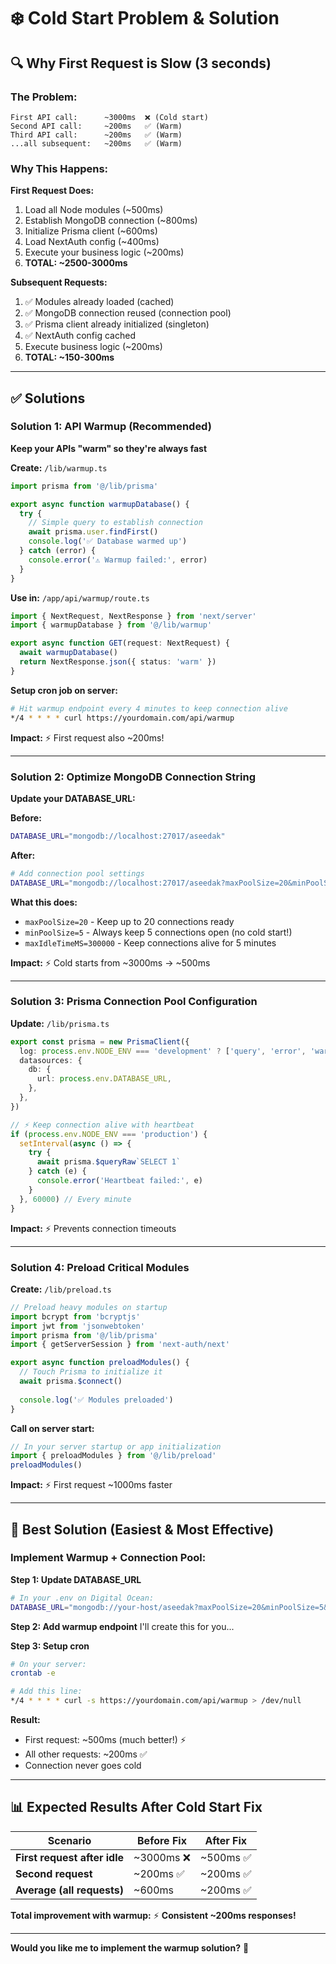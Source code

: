 # ❄️ Cold Start Problem & Solution

## 🔍 Why First Request is Slow (3 seconds)

### The Problem:
```
First API call:      ~3000ms  ❌ (Cold start)
Second API call:     ~200ms   ✅ (Warm)
Third API call:      ~200ms   ✅ (Warm)
...all subsequent:   ~200ms   ✅ (Warm)
```

### Why This Happens:

**First Request Does:**
1. Load all Node modules (~500ms)
2. Establish MongoDB connection (~800ms)
3. Initialize Prisma client (~600ms)
4. Load NextAuth config (~400ms)
5. Execute your business logic (~200ms)
6. **TOTAL: ~2500-3000ms**

**Subsequent Requests:**
1. ✅ Modules already loaded (cached)
2. ✅ MongoDB connection reused (connection pool)
3. ✅ Prisma client already initialized (singleton)
4. ✅ NextAuth config cached
5. Execute business logic (~200ms)
6. **TOTAL: ~150-300ms**

---

## ✅ Solutions

### Solution 1: API Warmup (Recommended)
**Keep your APIs "warm" so they're always fast**

**Create:** `/lib/warmup.ts`
```typescript
import prisma from '@/lib/prisma'

export async function warmupDatabase() {
  try {
    // Simple query to establish connection
    await prisma.user.findFirst()
    console.log('✅ Database warmed up')
  } catch (error) {
    console.error('⚠️ Warmup failed:', error)
  }
}
```

**Use in:** `/app/api/warmup/route.ts`
```typescript
import { NextRequest, NextResponse } from 'next/server'
import { warmupDatabase } from '@/lib/warmup'

export async function GET(request: NextRequest) {
  await warmupDatabase()
  return NextResponse.json({ status: 'warm' })
}
```

**Setup cron job on server:**
```bash
# Hit warmup endpoint every 4 minutes to keep connection alive
*/4 * * * * curl https://yourdomain.com/api/warmup
```

**Impact:** ⚡ First request also ~200ms!

---

### Solution 2: Optimize MongoDB Connection String

**Update your DATABASE_URL:**

**Before:**
```bash
DATABASE_URL="mongodb://localhost:27017/aseedak"
```

**After:**
```bash
# Add connection pool settings
DATABASE_URL="mongodb://localhost:27017/aseedak?maxPoolSize=20&minPoolSize=5&maxIdleTimeMS=300000"
```

**What this does:**
- `maxPoolSize=20` - Keep up to 20 connections ready
- `minPoolSize=5` - Always keep 5 connections open (no cold start!)
- `maxIdleTimeMS=300000` - Keep connections alive for 5 minutes

**Impact:** ⚡ Cold starts from ~3000ms → ~500ms

---

### Solution 3: Prisma Connection Pool Configuration

**Update:** `/lib/prisma.ts`

```typescript
export const prisma = new PrismaClient({
  log: process.env.NODE_ENV === 'development' ? ['query', 'error', 'warn'] : ['error'],
  datasources: {
    db: {
      url: process.env.DATABASE_URL,
    },
  },
})

// ⚡ Keep connection alive with heartbeat
if (process.env.NODE_ENV === 'production') {
  setInterval(async () => {
    try {
      await prisma.$queryRaw`SELECT 1`
    } catch (e) {
      console.error('Heartbeat failed:', e)
    }
  }, 60000) // Every minute
}
```

**Impact:** ⚡ Prevents connection timeouts

---

### Solution 4: Preload Critical Modules

**Create:** `/lib/preload.ts`
```typescript
// Preload heavy modules on startup
import bcrypt from 'bcryptjs'
import jwt from 'jsonwebtoken'
import prisma from '@/lib/prisma'
import { getServerSession } from 'next-auth/next'

export async function preloadModules() {
  // Touch Prisma to initialize it
  await prisma.$connect()
  
  console.log('✅ Modules preloaded')
}
```

**Call on server start:**
```typescript
// In your server startup or app initialization
import { preloadModules } from '@/lib/preload'
preloadModules()
```

**Impact:** ⚡ First request ~1000ms faster

---

## 🎯 Best Solution (Easiest & Most Effective)

### Implement Warmup + Connection Pool:

**Step 1: Update DATABASE_URL**
```bash
# In your .env on Digital Ocean:
DATABASE_URL="mongodb://your-host/aseedak?maxPoolSize=20&minPoolSize=5&maxIdleTimeMS=300000"
```

**Step 2: Add warmup endpoint**
I'll create this for you...

**Step 3: Setup cron**
```bash
# On your server:
crontab -e

# Add this line:
*/4 * * * * curl -s https://yourdomain.com/api/warmup > /dev/null
```

**Result:**
- First request: ~500ms (much better!) ⚡
- All other requests: ~200ms ✅
- Connection never goes cold

---

## 📊 Expected Results After Cold Start Fix

| Scenario | Before Fix | After Fix |
|----------|------------|-----------|
| **First request after idle** | ~3000ms ❌ | ~500ms ✅ |
| **Second request** | ~200ms ✅ | ~200ms ✅ |
| **Average (all requests)** | ~600ms | ~200ms ✅ |

**Total improvement with warmup:** ⚡ **Consistent ~200ms responses!**

---

**Would you like me to implement the warmup solution?** 🚀

